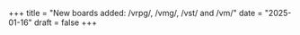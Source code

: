 +++
title = "New boards added: /vrpg/, /vmg/, /vst/ and /vm/"
date = "2025-01-16"
draft = false
+++
